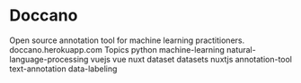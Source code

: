 # Doccano
Open source annotation tool for machine learning practitioners.  doccano.herokuapp.com Topics python machine-learning natural-language-processing vuejs vue nuxt dataset datasets nuxtjs annotation-tool text-annotation data-labeling
